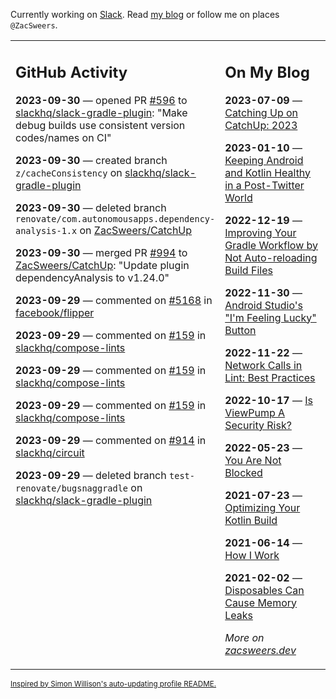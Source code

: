 Currently working on [Slack](https://slack.com/). Read [my blog](https://zacsweers.dev/) or follow me on places `@ZacSweers`.

<table><tr><td valign="top" width="60%">

## GitHub Activity
<!-- githubActivity starts -->
**2023-09-30** — opened PR [#596](https://github.com/slackhq/slack-gradle-plugin/pull/596) to [slackhq/slack-gradle-plugin](https://github.com/slackhq/slack-gradle-plugin): "Make debug builds use consistent version codes/names on CI"

**2023-09-30** — created branch `z/cacheConsistency` on [slackhq/slack-gradle-plugin](https://github.com/slackhq/slack-gradle-plugin)

**2023-09-30** — deleted branch `renovate/com.autonomousapps.dependency-analysis-1.x` on [ZacSweers/CatchUp](https://github.com/ZacSweers/CatchUp)

**2023-09-30** — merged PR [#994](https://github.com/ZacSweers/CatchUp/pull/994) to [ZacSweers/CatchUp](https://github.com/ZacSweers/CatchUp): "Update plugin dependencyAnalysis to v1.24.0"

**2023-09-29** — commented on [#5168](https://github.com/facebook/flipper/issues/5168#issuecomment-1741384971) in [facebook/flipper](https://github.com/facebook/flipper)

**2023-09-29** — commented on [#159](https://github.com/slackhq/compose-lints/pull/159#issuecomment-1741381535) in [slackhq/compose-lints](https://github.com/slackhq/compose-lints)

**2023-09-29** — commented on [#159](https://github.com/slackhq/compose-lints/pull/159#issuecomment-1741351894) in [slackhq/compose-lints](https://github.com/slackhq/compose-lints)

**2023-09-29** — commented on [#159](https://github.com/slackhq/compose-lints/pull/159#issuecomment-1741351395) in [slackhq/compose-lints](https://github.com/slackhq/compose-lints)

**2023-09-29** — commented on [#914](https://github.com/slackhq/circuit/issues/914#issuecomment-1741307900) in [slackhq/circuit](https://github.com/slackhq/circuit)

**2023-09-29** — deleted branch `test-renovate/bugsnaggradle` on [slackhq/slack-gradle-plugin](https://github.com/slackhq/slack-gradle-plugin)
<!-- githubActivity ends -->
</td><td valign="top" width="40%">

## On My Blog
<!-- blog starts -->
**2023-07-09** — [Catching Up on CatchUp: 2023](https://www.zacsweers.dev/catching-up-on-catchup-2023/)

**2023-01-10** — [Keeping Android and Kotlin Healthy in a Post-Twitter World](https://www.zacsweers.dev/keeping-android-healthy/)

**2022-12-19** — [Improving Your Gradle Workflow by Not Auto-reloading Build Files](https://www.zacsweers.dev/improving-your-workflow-by-not-auto-reloading-build-files/)

**2022-11-30** — [Android Studio's "I'm Feeling Lucky" Button](https://www.zacsweers.dev/android-studios-im-feeling-lucky-button/)

**2022-11-22** — [Network Calls in Lint: Best Practices](https://www.zacsweers.dev/network-calls-in-lint-best-practices/)

**2022-10-17** — [Is ViewPump A Security Risk?](https://www.zacsweers.dev/is-viewpump-a-security-risk/)

**2022-05-23** — [You Are Not Blocked](https://www.zacsweers.dev/you-are-not-blocked/)

**2021-07-23** — [Optimizing Your Kotlin Build](https://www.zacsweers.dev/optimizing-your-kotlin-build/)

**2021-06-14** — [How I Work](https://www.zacsweers.dev/how-i-work/)

**2021-02-02** — [Disposables Can Cause Memory Leaks](https://www.zacsweers.dev/disposables-can-cause-memory-leaks/)
<!-- blog ends -->
_More on [zacsweers.dev](https://zacsweers.dev/)_
</td></tr></table>

<sub><a href="https://simonwillison.net/2020/Jul/10/self-updating-profile-readme/">Inspired by Simon Willison's auto-updating profile README.</a></sub>